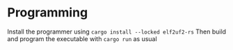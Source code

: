 # Programming
Install the programmer using
`cargo install --locked elf2uf2-rs`
Then build and program the executable with
`cargo run` 
as usual